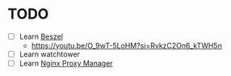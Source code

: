 # TODO
* [ ] Learn [Beszel](https://beszel.dev/)
  - https://youtu.be/O_9wT-5LoHM?si=RvkzC2On6_kTWH5n
* [ ] Learn watchtower
* [ ] Learn [Nginx Proxy Manager](https://github.com/NginxProxyManager/nginx-proxy-manager)
